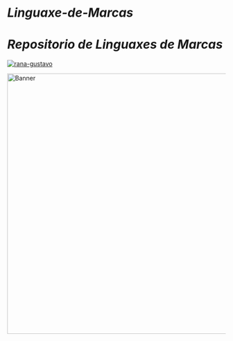 <h1><i>Linguaxe-de-Marcas</h1></i>

<h1><i>Repositorio de Linguaxes de Marcas</h1></i>

<a href="https://imgbb.com/"><img src="https://i.ibb.co/s5Gkw90/rana-gustavo.gif" alt="rana-gustavo" border="0"></a>

<img width="600" height="600" alt="Banner" src=https://i.gifer.com/4Snl.gif>
